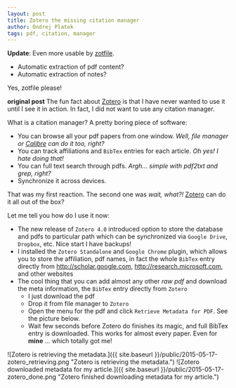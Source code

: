 ```yaml
---
layout: post
title: Zotero the missing citation manager
author: Ondrej Platek
tags: pdf, citation, manager
---
```


**Update**: Even more usable by [zotfile](https://github.com/jlegewie/zotfile).

- Automatic extraction of pdf content?
- Automatic extraction of notes?

Yes, zotfile please!

**original post**
The fun fact about [Zotero](https://www.zotero.org/) is that I have never wanted to use it until I see it in action.
In fact, I did not want to use any citation manager.

What is a citation manager? A pretty boring piece of software:

- You can browse all your pdf papers from one window. _Well, file manager or [Calibre](www.calibre.com) can do it too, right?_
- You can track affiliations and ``BibTex`` entries for each article. _Oh yes! I hate doing that!_
- You can full text search through pdfs. _Argh... simple with pdf2txt and grep, right?_
- Synchronize it across devices.

That was my first reaction. The second one was _wait, what?!_ [Zotero](https://www.zotero.org/) can do it all out of the box?

Let me tell you how do I use it now:

* The new release of ``Zotero 4.0`` introduced option to store the database and pdfs to particular path which can be synchronized via ``Google Drive``, ``Dropbox``, etc. Nice start I have backups!
* I installed the ``Zotero Standalone`` and ``Google Chrome`` plugin, which allows you to store the affiliation, pdf names, in fact the whole ``BibTex`` entry directly from http://scholar.google.com, http://research.microsoft.com, and other websites
* The cool thing that you can add almost any other *raw pdf* and download the meta information, the ``BibTex`` entry directly from ``Zotero``
    - I just download the pdf
    - Drop it from file manager to ``Zotero``
    - Open the menu for the pdf and click ``Retrieve Metadata for PDF``. See the picture below.
    - Wait few seconds before Zotero do finishes its magic, and full BibTex entry is downloaded.
    This works for almost every paper. Even for **mine** ... which totally got me!

![Zotero is retrieving the metadata.]({{ site.baseurl }}/public/2015-05-17-zotero_retrieving.png "Zotero is retrieving the metadata.")
![Zotero downloaded metadata for my article.]({{ site.baseurl }}/public/2015-05-17-zotero_done.png "Zotero finished downloading metadata for my article.")
